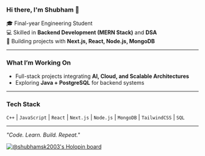 ### Hi there, I'm Shubham 👋

🎓 Final-year Engineering Student  
💻 Skilled in **Backend Development (MERN Stack)** and **DSA**  
🚀 Building projects with **Next.js, React, Node.js, MongoDB**

---

### What I’m Working On
- Full-stack projects integrating **AI, Cloud, and Scalable Architectures**  
- Exploring **Java + PostgreSQL** for backend systems  

---

### Tech Stack
`C++` | `JavaScript` | `React` | `Next.js` | `Node.js` | `MongoDB` | `TailwindCSS` | `SQL`

---

*"Code. Learn. Build. Repeat."*

[![@shubhamsk2003's Holopin board](https://holopin.io/api/user/board?user=shubhamsk2003)](https://holopin.io/@shubhamsk2003)
